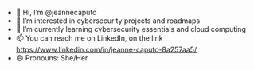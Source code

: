 - 👋 Hi, I’m @jeannecaputo
- 👀 I’m interested in cybersecurity projects and roadmaps
- 🌱 I’m currently learning cybersecurity essentials and cloud computing
- 📫 You can reach me on LinkedIn, on the link https://www.linkedin.com/in/jeanne-caputo-8a257aa5/
- 😄 Pronouns: She/Her


<!---
jeannecaputo/jeannecaputo is a ✨ special ✨ repository because its `README.md` (this file) appears on your GitHub profile.
You can click the Preview link to take a look at your changes.
--->
